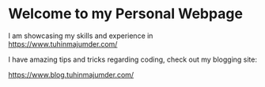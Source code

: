 <H1>Welcome to my Personal Webpage</H1>

I am showcasing my skills and experience in
https://www.tuhinmajumder.com/

I have amazing tips and tricks regarding coding, check out my blogging site: 

https://www.blog.tuhinmajumder.com/
